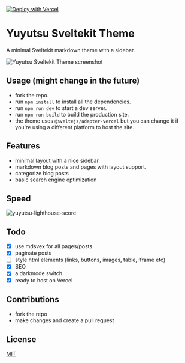 [![Deploy with Vercel](https://vercel.com/button)](https://vercel.com/new/clone?repository-url=https://github.com/sharu725/yuyutsu)

# Yuyutsu Sveltekit Theme

A minimal Sveltekit markdown theme with a sidebar.

![Yuyutsu Sveltekit Theme screenshot](https://raw.githubusercontent.com/sharu725/yuyutsu/master/static/yuyutsu-sveltekit-theme.png)

## Usage (might change in the future)

- fork the repo.
- run `npm install` to install all the dependencies.
- run `npm run dev` to start a dev server.
- run `npm run build` to build the production site.
- the theme uses `@sveltejs/adapter-vercel` but you can change it if you're using a different platform to host the site.

## Features

- minimal layout with a nice sidebar.
- markdown blog posts and pages with layout support.
- categorize blog posts
- basic search engine optimization

## Speed

![yuyutsu-lighthouse-score](https://user-images.githubusercontent.com/8033084/163713979-3dfd23dd-c861-4387-816c-a08f0f70819e.jpg)

## Todo

- [x] use mdsvex for all pages/posts
- [x] paginate posts
- [ ] style html elements (links, buttons, images, table, iframe etc)
- [x] SEO
- [x] a darkmode switch
- [x] ready to host on Vercel

## Contributions

- fork the repo
- make changes and create a pull request

## License

[MIT](https://github.com/sharu725/yuyutsu/blob/master/LICENSE.md)
